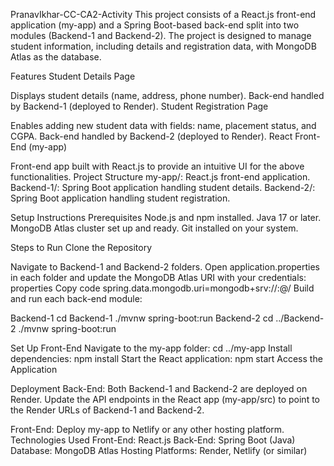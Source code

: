 PranavIkhar-CC-CA2-Activity
This project consists of a React.js front-end application (my-app) and a Spring Boot-based back-end split into two modules (Backend-1 and Backend-2). The project is designed to manage student information, including details and registration data, with MongoDB Atlas as the database.

Features
Student Details Page

Displays student details (name, address, phone number).
Back-end handled by Backend-1 (deployed to Render).
Student Registration Page

Enables adding new student data with fields: name, placement status, and CGPA.
Back-end handled by Backend-2 (deployed to Render).
React Front-End (my-app)

Front-end app built with React.js to provide an intuitive UI for the above functionalities.
Project Structure
my-app/: React.js front-end application.
Backend-1/: Spring Boot application handling student details.
Backend-2/: Spring Boot application handling student registration.


Setup Instructions
Prerequisites
Node.js and npm installed.
Java 17 or later.
MongoDB Atlas cluster set up and ready.
Git installed on your system.

Steps to Run
Clone the Repository

Navigate to Backend-1 and Backend-2 folders.
Open application.properties in each folder and update the MongoDB Atlas URI with your credentials:
properties
Copy code
spring.data.mongodb.uri=mongodb+srv://<username>:<password>@<cluster-url>/<database-name>
Build and run each back-end module:

Backend-1
cd Backend-1
./mvnw spring-boot:run
Backend-2
cd ../Backend-2
./mvnw spring-boot:run

Set Up Front-End
Navigate to the my-app folder:
cd ../my-app
Install dependencies:
npm install
Start the React application:
npm start
Access the Application


Deployment
Back-End:
Both Backend-1 and Backend-2 are deployed on Render.
Update the API endpoints in the React app (my-app/src) to point to the Render URLs of Backend-1 and Backend-2.

Front-End:
Deploy my-app to Netlify or any other hosting platform.
Technologies Used
Front-End: React.js
Back-End: Spring Boot (Java)
Database: MongoDB Atlas
Hosting Platforms: Render, Netlify (or similar)


